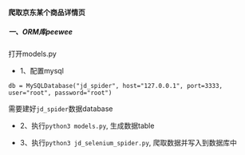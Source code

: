 

#### 爬取京东某个商品详情页

##### 一、ORM库peewee

打开models.py

* 1、配置mysql

```
db = MySQLDatabase("jd_spider", host="127.0.0.1", port=3333, user="root", password="root")
```
需要建好`jd_spider`数据database

* 2、执行`python3 models.py`, 生成数据table

* 3、执行`python3 jd_selenium_spider.py`, 爬取数据并写入到数据库中
